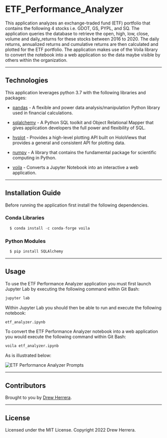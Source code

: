 # ETF_Performance_Analyzer
This application analyzes an exchange-traded fund (ETF) portfolio that contains the following 4 stocks i.e. GDOT, GS, PYPL, and SQ.  The application queries the database to retrieve the open, high, low, close,
volume and daily_returns for these stocks between 2016 to 2020.  The daily returns, annualized returns and cumulative returns are then calculated and plotted for the ETF portfolio.  The application makes use of the Voila library to convert the notebook into a web application so the data maybe visible by others within the organization.

---

## Technologies

This application leverages python 3.7 with the following libraries and packages:

* [pandas](https://github.com/pandas-dev/pandas) - A flexible and power data analysis/manipulation Python library used in financial calculations.

* [sqlalchemy](https://www.sqlalchemy.org/) - A Python SQL toolkit and Object Relational Mapper that gives application developers the full power and flexibility of SQL.

* [hvplot](https://pyviz-dev.github.io/hvplot/user_guide/Introduction.html) - Provides a high-level plotting API built on HoloViews that provides a general and consistent API for plotting data.

* [numpy](https://numpy.org/) - A library that contains the fundamental package for scientific computing in Python.

* [voila](https://voila.readthedocs.io/en/stable/index.html) - Converts a Jupyter Notebook into an interactive a web application.

---

## Installation Guide

Before running the application first install the following dependencies.

### Conda Libraries
```python
  $ conda install -c conda-forge voila
```

### Python Modules
```python
  $ pip install SQLAlchemy
```

---

## Usage

To use the ETF Performance Analyzer application you must first launch Jupyter Lab by executing the following command within Git Bash:

```python
jupyter lab
```

Within Jupyter Lab you should then be able to run and execute the following notebook:

``` python
etf_analyzer.ipynb
```

To convert the ETF Performance Analyzer notebook into a web application you would execute the following command within Git Bash:

```python
voila etf_analyzer.ipynb
```

As is illustrated below:

![ETF Performance Analyzer Prompts](images/etf_launch_voila.gif)


---

## Contributors

Brought to you by [Drew Herrera](https://www.linkedin.com/in/andrewjherrera).

---

## License

Licensed under the MIT License. Copyright 2022 Drew Herrera.
